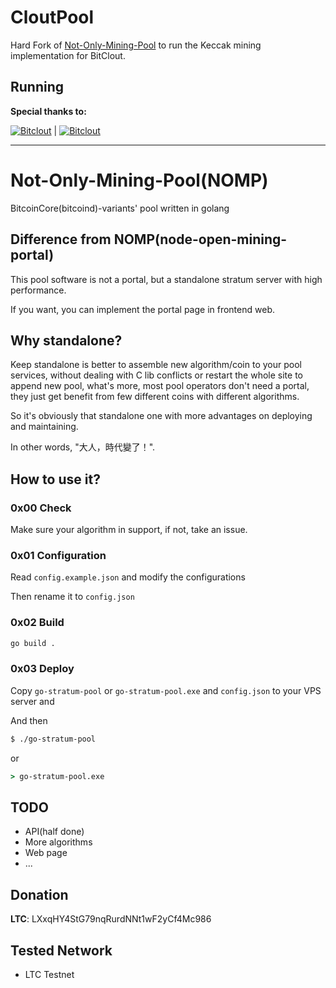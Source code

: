 # CloutPool

Hard Fork of [Not-Only-Mining-Pool](https://github.com/mining-pool/not-only-mining-pool) to run the Keccak mining implementation for BitClout.

## Running

**Special thanks to:**


[![Bitclout](https://img.shields.io/badge/-Follow%20me%20on%20BitClout-red)](https://bitclout.com/u/AMKN) | [![Bitclout](https://img.shields.io/badge/-Follow%20CloutPool%20on%20BitClout-Yellow)](https://bitclout.com/u/CloutPool)


---
# Not-Only-Mining-Pool(NOMP)

BitcoinCore(bitcoind)-variants' pool written in golang

## Difference from NOMP(node-open-mining-portal)

This pool software is not a portal, but a standalone stratum server with high performance.

If you want, you can implement the portal page in frontend web.

## Why standalone?

Keep standalone is better to assemble new algorithm/coin to your pool services, without dealing with C lib conflicts or restart the whole site to append new pool, what's more, most pool operators don't need a portal, they just get benefit from few different coins with different algorithms.

So it's obviously that standalone one with more advantages on deploying and maintaining.

In other words, "大人，時代變了！".

## How to use it?

### 0x00 Check

Make sure your algorithm in support, if not, take an issue. 

### 0x01 Configuration

Read `config.example.json` and modify the configurations

Then rename it to `config.json` 

### 0x02 Build

```bash
go build .

```

### 0x03 Deploy

Copy `go-stratum-pool` or `go-stratum-pool.exe` and `config.json` to your VPS server and  

And then

```bash
$ ./go-stratum-pool

```

or

```cmd
> go-stratum-pool.exe

```

## TODO

- API(half done)
- More algorithms
- Web page
- ...

## Donation

**LTC**: LXxqHY4StG79nqRurdNNt1wF2yCf4Mc986

## Tested Network
- LTC Testnet
